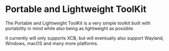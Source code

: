 # Portable and Lightweight ToolKit
The Portable and Lightweight ToolKit is a very simple toolkit built with
portability in mind while also being as lightweight as possible.

It currently will only supports XCB, but will eventually also support
Wayland, Windows, macOS and many more platforms.
